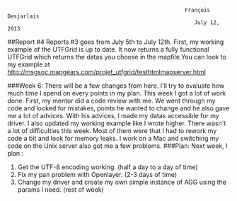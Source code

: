                                                                                                                             
                                                            François Desjarlais                                                     
                                                               July 12, 2013 
##Report #4
Reports #3 goes from July 5th to July 12th. First, my working example of the UTFGrid is up to date. It now returns a fully functional UTFGrid which returns the datas you choose in the mapfile.You can look to my example at http://msgsoc.mapgears.com/projet_utfgrid/testhtmlmapserver.html

###Week 6:
There will be a few changes from here. I'll try to evaluate how much time I spend on every points in my plan. This week I got a lot of work done. First, my mentor did a code review with me. We went through my code and looked for mistakes, points he wanted to change and he also gave me a lot of advices. With his advices, I made my datas accessible for my driver. I also updated my working example like I wrote higher.
There wasn't a lot of difficulties this week. Most of them were that I had to rework my code a bit and look for memory leaks. I work on a Mac and switching my code on the Unix server also got me a few problems.
###Plan:
Next week, I plan :
1. Get the UTF-8 encoding working. (half a day to a day of time)
2. Fix my pan problem with Openlayer. (2-3 days of time)
3. Change my driver and create my own simple instance of AGG using the params I need. (rest of week)
